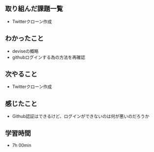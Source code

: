 ## 取り組んだ課題一覧
- Twitterクローン作成
## わかったこと
- deviseの概略
- githubログインする為の方法を再確認
## 次やること
- Twitterクローン作成
## 感じたこと
- Github認証はできるけど、ログインができないのは何が悪いのだろうか
## 学習時間
- 7h 00min